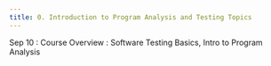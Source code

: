 ```yaml
---
title: 0. Introduction to Program Analysis and Testing Topics
---
```


Sep 10
: Course Overview
: Software Testing Basics, Intro to Program Analysis
